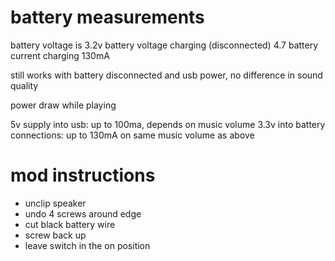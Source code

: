 # battery measurements

battery voltage is 3.2v
battery voltage charging (disconnected) 4.7
battery current charging 130mA


still works with battery disconnected and usb power, no difference in sound quality

power draw while playing

5v supply into usb: up to 100ma, depends on music volume
3.3v into battery connections: up to 130mA on same music volume as above

# mod instructions

* unclip speaker
* undo 4 screws around edge
* cut black battery wire
* screw back up
* leave switch in the on position
